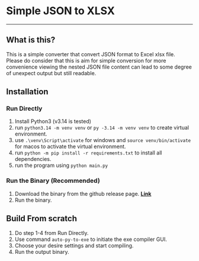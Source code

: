 # Simple JSON to XLSX

---

## What is this?

This is a simple converter that convert JSON format to Excel xlsx file. Please do consider that this is aim for simple conversion for more convenience viewing the nested JSON file content can lead to some degree of unexpect output but still readable.

## Installation

### Run Directly

1. Install Python3 (v3.14 is tested)
2. run `python3.14 -m venv venv` or `py -3.14 -m venv venv` to create virtual environment.
3. use `.\venv\Script\activate` for windows and `source venv/bin/activate` for macos to activate the virtual environment.
4. run `python -m pip install -r requirements.txt` to install all dependencies.
5. run the program using `python main.py`

### Run the Binary (Recommended)

1. Download the binary from the github release page. **[Link](https://github.com/ChRatchapol/Simple-JSON-to-XLSX/releases)**
2. Run the binary.

## Build From scratch

1. Do step 1-4 from Run Directly.
2. Use command `auto-py-to-exe` to initiate the exe compiler GUI.
3. Choose your desire settings and start compiling.
4. Run the output binary.
